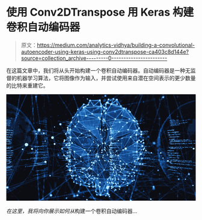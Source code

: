 # 使用 Conv2DTranspose 用 Keras 构建卷积自动编码器

> 原文：<https://medium.com/analytics-vidhya/building-a-convolutional-autoencoder-using-keras-using-conv2dtranspose-ca403c8d144e?source=collection_archive---------0----------------------->

在这篇文章中，我们将从头开始构建一个卷积自动编码器。自动编码器是一种无监督的机器学习算法，它将图像作为输入，并尝试使用来自潜在空间表示的更少数量的比特来重建它。

![](img/71b4b4028a9cce21a84a2e4f983cd750.png)

*在这里，我将向你展示如何从*构建一个卷积自动编码器…
